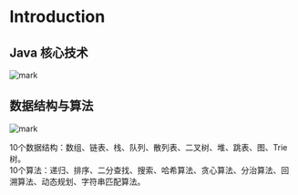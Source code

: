 # Introduction

## Java 核心技术
![mark](http://pic-cloud.ice-leaf.top/pic-cloud/20190408/W2CjY7Vdtq2l.png?imageslim)


## 数据结构与算法
![mark](http://pic-cloud.ice-leaf.top/pic-cloud/20190403/oGozeyH3Ue8R.png?imageslim)

10个数据结构：数组、链表、栈、队列、散列表、二叉树、堆、跳表、图、Trie 树。  
10个算法：递归、排序、二分查找、搜索、哈希算法、贪心算法、分治算法、回溯算法、动态规划、字符串匹配算法。
